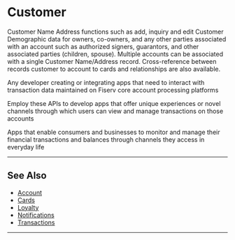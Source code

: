 # Customer

Customer Name Address functions such as add, inquiry and edit Customer Demographic data for owners, co-owners, and any other parties associated with an account such as authorized signers, guarantors, and other associated parties (children, spouse).  Multiple accounts can be associated with a single Customer Name/Address record.  Cross-reference between records customer to account to cards and relationships are also available. 


<!--
type: tab
titles: Who is it for, How is it used, Potential uses
-->

Any developer creating or integrating apps that need to interact with transaction data maintained on Fiserv core account processing platforms

<!--
type: tab
-->

Employ these APIs to develop apps that offer unique experiences or novel channels through which users can view and manage transactions on those accounts

<!--
type: tab
-->

Apps that enable consumers and businesses to monitor and manage their financial transactions and balances through channels they access in everyday life

<!-- type: tab-end -->

---

## See Also

- [Account](?path=docs/api-reference/1-account.md)
- [Cards](?path=docs/api-reference/2-cards.md)
- [Loyalty](?path=docs/api-reference/4-loyalty.md)
- [Notifications ](?path=docs/api-reference/5-notifications.md)
- [Transactions](?path=docs/api-reference/6-transactions.md)

---
